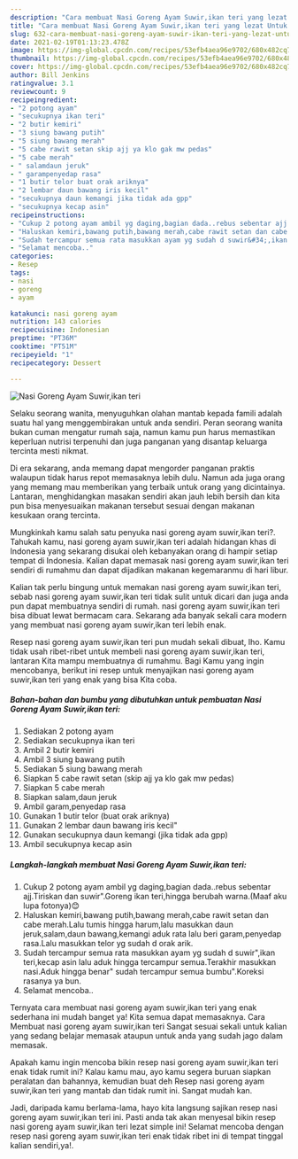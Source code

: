 ```yaml
---
description: "Cara membuat Nasi Goreng Ayam Suwir,ikan teri yang lezat Untuk Jualan"
title: "Cara membuat Nasi Goreng Ayam Suwir,ikan teri yang lezat Untuk Jualan"
slug: 632-cara-membuat-nasi-goreng-ayam-suwir-ikan-teri-yang-lezat-untuk-jualan
date: 2021-02-19T01:13:23.478Z
image: https://img-global.cpcdn.com/recipes/53efb4aea96e9702/680x482cq70/nasi-goreng-ayam-suwirikan-teri-foto-resep-utama.jpg
thumbnail: https://img-global.cpcdn.com/recipes/53efb4aea96e9702/680x482cq70/nasi-goreng-ayam-suwirikan-teri-foto-resep-utama.jpg
cover: https://img-global.cpcdn.com/recipes/53efb4aea96e9702/680x482cq70/nasi-goreng-ayam-suwirikan-teri-foto-resep-utama.jpg
author: Bill Jenkins
ratingvalue: 3.1
reviewcount: 9
recipeingredient:
- "2 potong ayam"
- "secukupnya ikan teri"
- "2 butir kemiri"
- "3 siung bawang putih"
- "5 siung bawang merah"
- "5 cabe rawit setan skip ajj ya klo gak mw pedas"
- "5 cabe merah"
- " salamdaun jeruk"
- " garampenyedap rasa"
- "1 butir telor buat orak ariknya"
- "2 lembar daun bawang iris kecil"
- "secukupnya daun kemangi jika tidak ada gpp"
- "secukupnya kecap asin"
recipeinstructions:
- "Cukup 2 potong ayam ambil yg daging,bagian dada..rebus sebentar ajj.Tiriskan dan suwir&#34;.Goreng ikan teri,hingga berubah warna.(Maaf aku lupa fotonya)😊"
- "Haluskan kemiri,bawang putih,bawang merah,cabe rawit setan dan cabe merah.Lalu tumis hingga harum,lalu masukkan daun jeruk,salam,daun bawang,kemangi aduk rata lalu beri garam,penyedap rasa.Lalu masukkan telor yg sudah d orak arik."
- "Sudah tercampur semua rata masukkan ayam yg sudah d suwir&#34;,ikan teri,kecap asin lalu aduk hingga tercampur semua.Terakhir masukkan nasi.Aduk hingga benar&#34; sudah tercampur semua bumbu&#34;.Koreksi rasanya ya bun."
- "Selamat mencoba.."
categories:
- Resep
tags:
- nasi
- goreng
- ayam

katakunci: nasi goreng ayam 
nutrition: 143 calories
recipecuisine: Indonesian
preptime: "PT36M"
cooktime: "PT51M"
recipeyield: "1"
recipecategory: Dessert

---
```



![Nasi Goreng Ayam Suwir,ikan teri](https://img-global.cpcdn.com/recipes/53efb4aea96e9702/680x482cq70/nasi-goreng-ayam-suwirikan-teri-foto-resep-utama.jpg)

Selaku seorang wanita, menyuguhkan olahan mantab kepada famili adalah suatu hal yang menggembirakan untuk anda sendiri. Peran seorang  wanita bukan cuman mengatur rumah saja, namun kamu pun harus memastikan keperluan nutrisi terpenuhi dan juga panganan yang disantap keluarga tercinta mesti nikmat.

Di era  sekarang, anda memang dapat mengorder panganan praktis walaupun tidak harus repot memasaknya lebih dulu. Namun ada juga orang yang memang mau memberikan yang terbaik untuk orang yang dicintainya. Lantaran, menghidangkan masakan sendiri akan jauh lebih bersih dan kita pun bisa menyesuaikan makanan tersebut sesuai dengan makanan kesukaan orang tercinta. 



Mungkinkah kamu salah satu penyuka nasi goreng ayam suwir,ikan teri?. Tahukah kamu, nasi goreng ayam suwir,ikan teri adalah hidangan khas di Indonesia yang sekarang disukai oleh kebanyakan orang di hampir setiap tempat di Indonesia. Kalian dapat memasak nasi goreng ayam suwir,ikan teri sendiri di rumahmu dan dapat dijadikan makanan kegemaranmu di hari libur.

Kalian tak perlu bingung untuk memakan nasi goreng ayam suwir,ikan teri, sebab nasi goreng ayam suwir,ikan teri tidak sulit untuk dicari dan juga anda pun dapat membuatnya sendiri di rumah. nasi goreng ayam suwir,ikan teri bisa dibuat lewat bermacam cara. Sekarang ada banyak sekali cara modern yang membuat nasi goreng ayam suwir,ikan teri lebih enak.

Resep nasi goreng ayam suwir,ikan teri pun mudah sekali dibuat, lho. Kamu tidak usah ribet-ribet untuk membeli nasi goreng ayam suwir,ikan teri, lantaran Kita mampu membuatnya di rumahmu. Bagi Kamu yang ingin mencobanya, berikut ini resep untuk menyajikan nasi goreng ayam suwir,ikan teri yang enak yang bisa Kita coba.

<!--inarticleads1-->

##### Bahan-bahan dan bumbu yang dibutuhkan untuk pembuatan Nasi Goreng Ayam Suwir,ikan teri:

1. Sediakan 2 potong ayam
1. Sediakan secukupnya ikan teri
1. Ambil 2 butir kemiri
1. Ambil 3 siung bawang putih
1. Sediakan 5 siung bawang merah
1. Siapkan 5 cabe rawit setan (skip ajj ya klo gak mw pedas)
1. Siapkan 5 cabe merah
1. Siapkan  salam,daun jeruk
1. Ambil  garam,penyedap rasa
1. Gunakan 1 butir telor (buat orak ariknya)
1. Gunakan 2 lembar daun bawang iris kecil&#34;
1. Gunakan secukupnya daun kemangi (jika tidak ada gpp)
1. Ambil secukupnya kecap asin




<!--inarticleads2-->

##### Langkah-langkah membuat Nasi Goreng Ayam Suwir,ikan teri:

1. Cukup 2 potong ayam ambil yg daging,bagian dada..rebus sebentar ajj.Tiriskan dan suwir&#34;.Goreng ikan teri,hingga berubah warna.(Maaf aku lupa fotonya)😊
1. Haluskan kemiri,bawang putih,bawang merah,cabe rawit setan dan cabe merah.Lalu tumis hingga harum,lalu masukkan daun jeruk,salam,daun bawang,kemangi aduk rata lalu beri garam,penyedap rasa.Lalu masukkan telor yg sudah d orak arik.
1. Sudah tercampur semua rata masukkan ayam yg sudah d suwir&#34;,ikan teri,kecap asin lalu aduk hingga tercampur semua.Terakhir masukkan nasi.Aduk hingga benar&#34; sudah tercampur semua bumbu&#34;.Koreksi rasanya ya bun.
1. Selamat mencoba..




Ternyata cara membuat nasi goreng ayam suwir,ikan teri yang enak sederhana ini mudah banget ya! Kita semua dapat memasaknya. Cara Membuat nasi goreng ayam suwir,ikan teri Sangat sesuai sekali untuk kalian yang sedang belajar memasak ataupun untuk anda yang sudah jago dalam memasak.

Apakah kamu ingin mencoba bikin resep nasi goreng ayam suwir,ikan teri enak tidak rumit ini? Kalau kamu mau, ayo kamu segera buruan siapkan peralatan dan bahannya, kemudian buat deh Resep nasi goreng ayam suwir,ikan teri yang mantab dan tidak rumit ini. Sangat mudah kan. 

Jadi, daripada kamu berlama-lama, hayo kita langsung sajikan resep nasi goreng ayam suwir,ikan teri ini. Pasti anda tak akan menyesal bikin resep nasi goreng ayam suwir,ikan teri lezat simple ini! Selamat mencoba dengan resep nasi goreng ayam suwir,ikan teri enak tidak ribet ini di tempat tinggal kalian sendiri,ya!.

